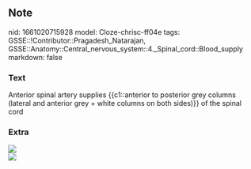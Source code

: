 ## Note
nid: 1661020715928
model: Cloze-chrisc-ff04e
tags: GSSE::!Contributor::Pragadesh_Natarajan, GSSE::Anatomy::Central_nervous_system::4._Spinal_cord::Blood_supply
markdown: false

### Text
Anterior spinal artery supplies {{c1::anterior to posterior grey columns (lateral and anterior grey + white columns on both sides)}} of the spinal cord

### Extra
<div><img src="Burke-Doe03_slide07.jpg"></div><img src= 
"paste-acc08973aae79f8a9fbea00ffc5fd3f7810237d3.jpg">
